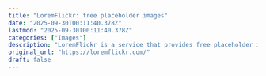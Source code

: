 ```yaml
---
title: "LoremFlickr: free placeholder images"
date: "2025-09-30T00:11:40.378Z"
lastmod: "2025-09-30T00:11:40.378Z"
categories: ["Images"]
description: "LoremFlickr is a service that provides free placeholder images for web and print."
original_url: "https://loremflickr.com/"
draft: false
---
```


